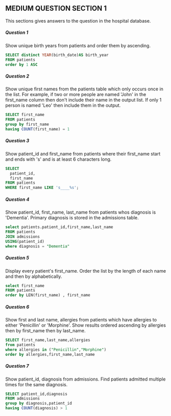 ## MEDIUM QUESTION SECTION 1
This sections gives answers to the question in the hospital database.
##### Question 1
Show unique birth years from patients and order them by ascending.
``` sql
SELECT distinct YEAR(birth_date)AS birth_year
FROM patients
order by 1 ASC
```

##### Question 2
Show unique first names from the patients table which only occurs once in the list.
For example, if two or more people are named 'John' in the first_name column then don't include their name in the output list. If only 1 person is named 'Leo' then include them in the output.
 ``` sql
SELECT first_name
FROM patients
group by first_name
having COUNT(first_name) = 1
```
##### Question 3
Show patient_id and first_name from patients where their first_name start and ends with 's' and is at least 6 characters long.
``` sql
SELECT
  patient_id,
  first_name
FROM patients
WHERE first_name LIKE 's____%s';
```
##### Question 4
Show patient_id, first_name, last_name from patients whos diagnosis is 'Dementia'.
Primary diagnosis is stored in the admissions table.
``` sql
select patients.patient_id,first_name,last_name
FROM patients
JOIN admissions
USING(patient_id)
where diagnosis = "Dementia"
```
##### Question 5
Display every patient's first_name.
Order the list by the length of each name and then by alphabetically.
```sql
select first_name
FROM patients
order by LEN(first_name) , first_name
```
##### Question 6
Show first and last name, allergies from patients which have allergies to either 'Penicillin' or 'Morphine'. Show results ordered ascending by allergies then by first_name then by last_name.
``` sql
SELECT first_name,last_name,allergies
from patients
where allergies in ("Penicillin","Morphine")
order by allergies,first_name,last_name

```
##### Question 7
Show patient_id, diagnosis from admissions. Find patients admitted multiple times for the same diagnosis.
``` sql
SELECT patient_id,diagnosis
FROM admissions
group by diagnosis,patient_id
having COUNT(diagnosis) > 1
```
